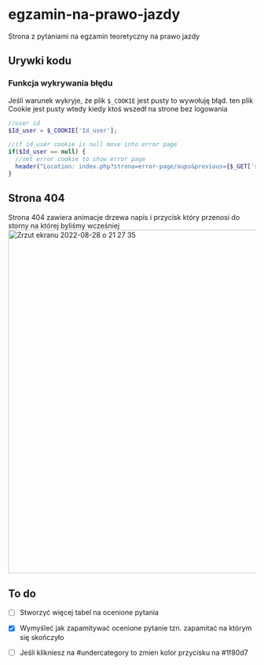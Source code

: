 # egzamin-na-prawo-jazdy
Strona z pytaniami na egzamin teoretyczny na prawo jazdy

## Urywki kodu

### Funkcja wykrywania błędu
Jeśli warunek wykryje, że plik `$_COOKIE` jest pusty to wywołuję błąd. ten plik Cookie jest pusty wtedy kiedy ktoś wszedł na strone bez logowania
```php
//user id
$Id_user = $_COOKIE['Id_user'];

//if id_user cookie is null move into error page
if($Id_user == null) {
  //set error cookie to show error page
  header("Location: index.php?strona=error-page/oups&previous={$_GET['strona']}");
}
```
## Strona 404
Strona 404 zawiera animacje drzewa napis i przycisk który przenosi do storny na której byliśmy wcześniej
<img width="700" alt="Zrzut ekranu 2022-08-28 o 21 27 35" src="https://user-images.githubusercontent.com/76879087/187091183-1ecaab39-bc5a-4740-bd3c-6bac989d0702.png">



## To do
- [ ] Stworzyć więcej tabel na ocenione pytania
- [x] Wymyśleć jak zapamitywać ocenione pytanie tzn. zapamitać na którym się skończyło
- [ ] Jeśli klikniesz na #undercategory to zmien kolor przycisku na #1f80d7



